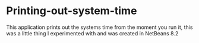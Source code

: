 # Printing-out-system-time
This application prints out the systems time from the moment you run it, this was a little thing I experimented with and was created in NetBeans 8.2
